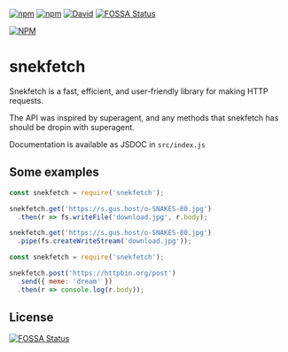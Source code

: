 [![npm](https://img.shields.io/npm/v/snekfetch.svg?maxAge=3600)](https://www.npmjs.com/package/snekfetch)
[![npm](https://img.shields.io/npm/dt/snekfetch.svg?maxAge=3600)](https://www.npmjs.com/package/snekfetch)
[![David](https://david-dm.org/guscaplan/snekfetch.svg)](https://david-dm.org/guscaplan/snekfetch)
[![FOSSA Status](https://app.fossa.io/api/projects/git%2Bhttps%3A%2F%2Fgithub.com%2Fdevsnek%2Fsnekfetch.svg?type=shield)](https://app.fossa.io/projects/git%2Bhttps%3A%2F%2Fgithub.com%2Fdevsnek%2Fsnekfetch?ref=badge_shield)

[![NPM](https://nodei.co/npm/snekfetch.png?downloads=true&downloadRank=true&stars=true)](https://nodei.co/npm/snekfetch/)

# snekfetch

Snekfetch is a fast, efficient, and user-friendly library for making
HTTP requests.

The API was inspired by superagent, and any methods that snekfetch has should
be dropin with superagent.

Documentation is available as JSDOC in `src/index.js`

## Some examples

```js
const snekfetch = require('snekfetch');

snekfetch.get('https://s.gus.host/o-SNAKES-80.jpg')
  .then(r => fs.writeFile('download.jpg', r.body);

snekfetch.get('https://s.gus.host/o-SNAKES-80.jpg')
  .pipe(fs.createWriteStream('download.jpg'));
```

```js
const snekfetch = require('snekfetch');

snekfetch.post('https://httpbin.org/post')
  .send({ meme: 'dream' })
  .then(r => console.log(r.body));
```


## License
[![FOSSA Status](https://app.fossa.io/api/projects/git%2Bhttps%3A%2F%2Fgithub.com%2Fdevsnek%2Fsnekfetch.svg?type=large)](https://app.fossa.io/projects/git%2Bhttps%3A%2F%2Fgithub.com%2Fdevsnek%2Fsnekfetch?ref=badge_large)